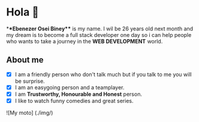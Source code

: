 # Hola 👋

\***\*Ebenezer Osei Biney\*\*** is my name. I wil be 26 years old next month and
my dream is to become a full stack developer one day so i can help people who
wants to take a journey in the **WEB DEVELOPMENT** world.

## About me

- [x] I am a friendly person who don't talk much but if you talk to me you will
      be surprise.
- [x] I am an easygoing person and a teamplayer.
- [x] I am **Trustworthy, Honourable and Honest** person.
- [x] I like to watch funny comedies and great series.

![My moto] (./img/)
